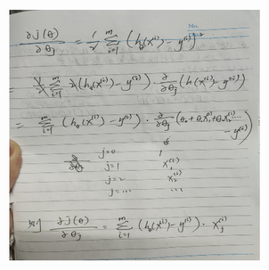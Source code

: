 <img src="https://github.com/ShyanL/ShyanL/blob/main/%E6%A2%AF%E5%BA%A6%E5%81%8F%E5%AF%BC%E5%85%AC%E5%BC%8F%E6%8E%A8%E5%AF%BC.jpg" width="450" height="450" alt="微信小程式"/><br/>
